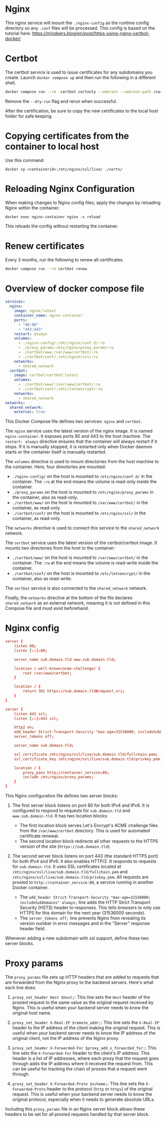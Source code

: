 # Nginx

This nginx service will mount the `./nginx-config` as the runtime config directory so any `.conf` files will be processed.
This config is based on the tutorial here: https://mindsers.blog/en/post/https-using-nginx-certbot-docker/

# Certbot

The certbot service is used to issue certificates for any subdomains you create. Launch `docker compose up` and then run the following in a different shell.

```sh
docker compose run --rm  certbot certonly --webroot --webroot-path /var/www/certbot/ --dry-run -d sub.domain.tdl
```

Remove the `--dry-run` flag and rerun when successful.

After the certification, be sure to copy the new certificates to the local host folder for safe keeping.

# Copying certificates from the container to local host

Use this command:

`docker cp <containerid>:/etc/nginx/ssl/live/ ./certs/` 

# Reloading Nginx Configuration

When making changes to Nginx config files, apply the changes by reloading Nginx within the container.

`docker exec nginx-container nginx -s reload`

This reloads the config without restarting the container.

# Renew certificates

Every 3 months, run the following to renew all certificates.

```sh
docker compose run --rm certbot renew
```

# Overview of docker compose file

```yml
services:
  nginx:
    image: nginx:latest
    container_name: nginx-container
    ports:
      - "80:80"
      - "443:443"
    restart: always
    volumes:
      - ./nginx-config/:/etc/nginx/conf.d/:ro
      - ./proxy_params:/etc/nginx/proxy_params:ro
      - ./certbot/www:/var/www/certbot/:ro
      - ./certbot/conf/:/etc/nginx/ssl/:ro
    networks:
      - shared_network
  certbot:
    image: certbot/certbot:latest
    volumes:
      - ./certbot/www/:/var/www/certbot/:rw
      - ./certbot/conf/:/etc/letsencrypt/:rw
    networks:
      - shared_network
networks:
  shared_network:
    external: true
```

This Docker Compose file defines two services: `nginx` and `certbot`. 

The `nginx` service uses the latest version of the nginx image. It is named `nginx-container`. It exposes ports 80 and 443 to the host machine. The `restart: always` directive ensures that the container will always restart if it stops. If it is manually stopped, it is restarted only when Docker daemon starts or the container itself is manually restarted.

The `volumes` directive is used to mount directories from the host machine to the container. Here, four directories are mounted:

- `./nginx-config/` on the host is mounted to `/etc/nginx/conf.d/` in the container. The `:ro` at the end means the volume is read-only inside the container.
- `./proxy_params` on the host is mounted to `/etc/nginx/proxy_params` in the container, also as read-only.
- `./certbot/www/` on the host is mounted to `/var/www/certbot/` in the container, as read-only.
- `./certbot/conf/` on the host is mounted to `/etc/nginx/ssl/` in the container, as read-only.

The `networks` directive is used to connect this service to the `shared_network` network.

The `certbot` service uses the latest version of the certbot/certbot image. It mounts two directories from the host to the container:

- `./certbot/www/` on the host is mounted to `/var/www/certbot/` in the container. The `:rw` at the end means the volume is read-write inside the container.
- `./certbot/conf/` on the host is mounted to `/etc/letsencrypt/` in the container, also as read-write.

The `certbot` service is also connected to the `shared_network` network.

Finally, the `networks` directive at the bottom of the file declares `shared_network` as an external network, meaning it is not defined in this Compose file and must exist beforehand.



# Nginx config


```conf
server {
    listen 80;
    listen [::]:80;

    server_name sub.domain.tld www.sub.domain.tld;

    location /.well-known/acme-challenge/ {
	    root /var/www/certbot;
    }

    location / {
	    return 301 https://sub.domain.tld$request_uri;
    }
}

server {
    listen 443 ssl;
    listen [::]:443 ssl;

    http2 on;
    add_header Strict-Transport-Security "max-age=31536000; includeSubDomains" always;
    server_tokens off;

    server_name sub.domain.tld;

    ssl_certificate /etc/nginx/ssl/live/sub.domain.tld/fullchain.pem;
    ssl_certificate_key /etc/nginx/ssl/live/sub.domain.tld/privkey.pem;

    location / {
	    proxy_pass http://container_service:80;
	    include /etc/nginx/proxy_params;
    }
}
```


This Nginx configuration file defines two server blocks:

1. The first server block listens on port 80 for both IPv4 and IPv6. It is configured to respond to requests for `sub.domain.tld` and `www.sub.domain.tld`. It has two location blocks:

   - The first location block serves Let's Encrypt's ACME challenge files from the `/var/www/certbot` directory. This is used for automated certificate renewal.
   - The second location block redirects all other requests to the HTTPS version of the site (`https://sub.domain.tld`).

2. The second server block listens on port 443 (the standard HTTPS port) for both IPv4 and IPv6. It also enables HTTP/2. It responds to requests for `sub.domain.tld`. It uses SSL certificates located at `/etc/nginx/ssl/live/sub.domain.tld/fullchain.pem` and `/etc/nginx/ssl/live/sub.domain.tld/privkey.pem`. All requests are proxied to `http://container_service:80`, a service running in another Docker container.

   - The `add_header Strict-Transport-Security "max-age=31536000; includeSubDomains" always;` line adds the HTTP Strict Transport Security (HSTS) header to responses. This tells browsers to only use HTTPS for this domain for the next year (31536000 seconds).
   - The `server_tokens off;` line prevents Nginx from revealing its version number in error messages and in the “Server” response header field.


Whenever adding a new subdomain with ssl support, define these two server blocks.


# Proxy params

The `proxy_params` file sets up HTTP headers that are added to requests that are forwarded from the Nginx proxy to the backend servers. Here's what each line does:

1. `proxy_set_header Host $host;`: This line sets the `Host` header of the proxied request to the same value as the original request received by Nginx. This is useful when your backend server needs to know the original host name.

2. `proxy_set_header X-Real-IP $remote_addr;`: This line sets the `X-Real-IP` header to the IP address of the client making the original request. This is useful when your backend server needs to know the IP address of the original client, not the IP address of the Nginx proxy.

3. `proxy_set_header X-Forwarded-For $proxy_add_x_forwarded_for;`: This line sets the `X-Forwarded-For` header to the client's IP address. This header is a list of IP addresses, where each proxy that the request goes through adds the IP address where it received the request from. This can be useful for tracking the chain of proxies that a request went through.

4. `proxy_set_header X-Forwarded-Proto $scheme;`: This line sets the `X-Forwarded-Proto` header to the protocol (`http` or `https`) of the original request. This is useful when your backend server needs to know the original protocol, especially when it needs to generate absolute URLs.

Including this `proxy_params` file in an Nginx server block allows these headers to be set for all proxied requests handled by that server block.